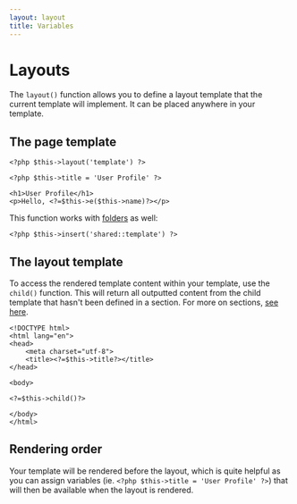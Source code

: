 ```yaml
---
layout: layout
title: Variables
---
```


Layouts
=======

The `layout()` function allows you to define a layout template that the current template will implement. It can be placed anywhere in your template.

## The page template

~~~.language-php
<?php $this->layout('template') ?>

<?php $this->title = 'User Profile' ?>

<h1>User Profile</h1>
<p>Hello, <?=$this->e($this->name)?></p>
~~~

This function works with [folders](/folders) as well:

~~~language-php
<?php $this->insert('shared::template') ?>
~~~

## The layout template

To access the rendered template content within your template, use the `child()` function. This will return all outputted content from the child template that hasn't been defined in a section. For more on sections, [see here](/sections).

~~~.language-php
<!DOCTYPE html>
<html lang="en">
<head>
    <meta charset="utf-8">
    <title><?=$this->title?></title>
</head>

<body>

<?=$this->child()?>

</body>
</html>
~~~

## Rendering order

Your template will be rendered before the layout, which is quite helpful as you can assign variables (ie. `<?php $this->title = 'User Profile' ?>`) that will then be available when the layout is rendered.